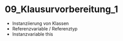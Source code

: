 # 09_Klausurvorbereitung_1


- Instanziierung von Klassen
- Referenzvariable / Referenztyp
- Instanzvariable this
